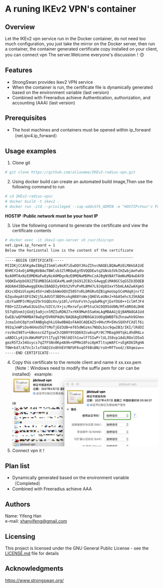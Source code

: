 # A runing IKEv2 VPN's container
## Overview ##
Let the IKEv2 vpn service run in the Docker container, do not need too much configuration, you just take the mirror on the Docker server, then run a container, the container generated certificate copy installed on your client, you can connect vpn The server.Welcome everyone's discussion！:blush:


## Features
* StrongSwan provides ikev2 VPN service
* When the container is run, the certificate file is dynamically generated based on the environment variable (last version)
* Combined with Freeradius achieve Authentication, authorization, and accounting (AAA) (last version)

## Prerequisites
* The host machines and containers must be opened within ip_forward （net.ipv4.ip_forward）

## Usage examples
1. Clone git
```Bash
# git clone https://github.com/aliasmee/IKEv2-radius-vpn.git
```

2. Using docker build can create an automated build image,Then use the following command to run
```Bash
# cd IKEv2-radius-vpn/
# docker build -t ikev2 .
# docker run -itd --privileged --cap-add=SYS_ADMIN -e "HOSTIP=Your's Public network IP" -p 500:500/udp -p 4500:4500/udp  --user=root --name ikev2-vpn-server ikev2
```
**HOSTIP :Public network must be your host IP**


3. Use the following command to generate the certificate and view the certificate contents
```Bash
# docker exec -it ikev2-vpn-server sh /usr/bin/vpn
net.ipv4.ip_forward = 1
Below the horizontal line is the content of the certificate
___________________________________________________________
-----BEGIN CERTIFICATE-----
MIIDKjCCAhKgAwIBAgIISmAlxNsR7iEwDQYJKoZIhvcNAQELBQAwMzELMAkGA1UE
BhMCY24xDjAMBgNVBAoTBWlsb3ZlMRQwEgYDVQQDEwtqZGNsb3VkIHZwbjAeFw0x
NzA0MTAxNzE0MDNaFw0yNzA0MDgxNzE0MDNaMDMxCzAJBgNVBAYTAmNuMQ4wDAYD
VQQKEwVpbG92ZTEUMBIGA1UEAxMLamRjbG91ZCB2cG4wggEiMA0GCSqGSIb3DQEB
AQUAA4IBDwAwggEKAoIBAQDIy9XbS2VPuPxMLBM47L9JdpDIexY5bmLAAZwAXgmS
dXzcXDdzUlepHi45V+zWDsbkWeOQVZ505YxRL0RGRvOZB1gHoUopSCeMdq0jnrfZ
6ZqudepAtQFGIW2j5LAdU3f3BD9sxkgN88YsWxjQHEVLeUNnJ+hbA5ehcSJ5KAQA
cD/FaAMP3rMUyUZ9rhSQDzXn/p10l/oYUvFvYnJyqdwMkgYjEeYOG0++IclHfJF4
P8O+1ZZzwKwG3Ua1hx/UZCV/X+js/Mxrwfyc4P5tuCkCOQ95dd0N/Mfx0RO4LDH8
557qOSnm3jGUdj5a0jcnlMZIuRDNJ7xrKK9Mwh55aKmLAgMBAAGjQjBAMA8GA1Ud
EwEB/wQFMAMBAf8wDgYDVR0PAQH/BAQDAgEGMB0GA1UdDgQWBBTbZhnawhk9Ghmn
JcmaIohC0pYzmTANBgkqhkiG9w0BAQsFAAOCAQEAZS+0HutM+EHxSQXhFCXdlf6i
992qJeWPiDo4KHoU5GTtMoTjEd3UB+mf65dWGzms7NbDLbzc9qw2B3/IKI/lRdOI
rsv9oI98Tu+kBonscGZfgswChJQ80Y9tQQ69Zcw6spP/0C7MOag90TqkLdhdR6Lv
uABDCLy4jUcAWuM4P1Yt1Tyg5796l6Dlh1xwlF75IwPrlULJ58vp1AdLROolD5a5
gmzR5T2x34Gvycs7qZfFSNn0Kp4A9k+UPMm18Foi0pKTltspWAFC+sEgKO6IRgHA
T0W+bd7/A7VcIclxfXAQ1Vx8hhEVYNFUF6vqOf6BsBN/roU+MfTood//8Xqmiw==
-----END CERTIFICATE-----

```

4. Copy this certificate to the remote client and name it xx.xxx.pem（Note：Windows need to modify the suffix pem for cer can be installed）
example:<br>
![](https://github.com/aliasmee/IKEv2-radius-vpn/blob/master/Mac_install_cert.png)
6. Connect vpn it！

## Plan list
* Dynamically generated based on the environment variable （Completed）
* Combined with Freeradius achieve AAA


## Authors
Name:	Yifeng Han<br>
e-mail:	 xhanyifeng@gmail.com

## Licensing
This project is licensed under the GNU General Public License - see the [LICENSE.md](https://github.com/aliasmee/IKEv2-radius-vpn/blob/master/LICENSE) file for details

## Acknowledgments
https://www.strongswan.org/

